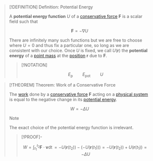 >[!DEFINITION] Definition: Potential Energy
>
>A **potential energy function** $U$ of a [conservative force](Conservative%20Force.md) $\boldsymbol{F}$ is a scalar field such that
>
>$$\boldsymbol{F} = -\nabla U$$
>
>There are infinitely many such functions but we are free to choose where $U = 0$ and thus fix a particular one, so long as we are consistent with our choice. Once $U$ is fixed, we call $U(\boldsymbol{r})$ the **potential energy** of a [point mass](../../Physical%20Systems/Point%20Masses/Point%20Mass.md) at the [position](../../Kinematics/Translation/Position.md) $\boldsymbol{r}$ due to $\boldsymbol{F}$.
>
>>[!NOTATION]
>>
>>$$E_{\text{p}} \qquad E_{\text{pot}} \qquad U$$
>>
>

>[!THEOREM] Theorem: Work of a Conservative Force
>
>The [work](Work.md) done by a [conservative force](Conservative%20Force.md) $\boldsymbol{F}$ acting on a [physical system](../../Physical%20Systems/Physical%20System.md) is equal to the negative change in its [potential energy](Potential%20Energy.md).
>
>$$W = -\Delta U$$
>
>>[!NOTE]
>>
>>The exact choice of the potential energy function is irrelevant.
>
>>[!PROOF]-
>>
>>$$W = \int_{t_1}^{t_2} \boldsymbol{F} \cdot \boldsymbol{v} \mathop{\mathrm{d}t} = -U(\boldsymbol{r}(t_2)) - (-U(\boldsymbol{r}(t_1))) = -U(\boldsymbol{r}(t_2)) + U(\boldsymbol{r}(t_1)) = -\Delta U$$
>>
>